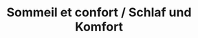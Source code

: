 ---
title: "Sommeil et confort / Schlaf und Komfort"
url: /biel-bienne/sommeil-et-confort-schlaf-und-komfort/
shop: Betten
---